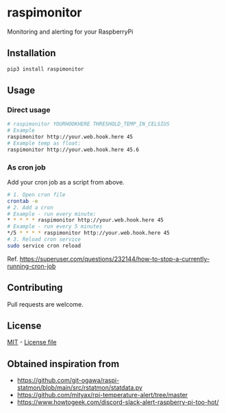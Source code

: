 # raspimonitor

Monitoring and alerting for your RaspberryPi

## Installation

```bash
pip3 install raspimonitor
```

## Usage

### Direct usage

```bash
# raspimonitor YOURHOOKHERE THRESHOLD_TEMP_IN_CELSIUS
# Example
raspimonitor http://your.web.hook.here 45
# Example temp as float:
raspimonitor http://your.web.hook.here 45.6
```

### As cron job

Add your cron job as a script from above.

```bash
# 1. Open cron file
crontab -e
# 2. Add a cron
# Example - run every minute:
* * * * * raspimonitor http://your.web.hook.here 45
# Example - run every 5 minutes
*/5 * * * * raspimonitor http://your.web.hook.here 45
# 3. Reload cron service
sudo service cron reload
```

Ref. https://superuser.com/questions/232144/how-to-stop-a-currently-running-cron-job

## Contributing

Pull requests are welcome.

## License

[MIT](https://choosealicense.com/licenses/mit/) - [License file](LICENSE)

## Obtained inspiration from

- https://github.com/git-ogawa/raspi-statmon/blob/main/src/rstatmon/statdata.py
- https://github.com/mityax/rpi-temperature-alert/tree/master
- https://www.howtogeek.com/discord-slack-alert-raspberry-pi-too-hot/
